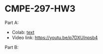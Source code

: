 # CMPE-297-HW3


Part A: 
- Colab: [text](Gemma_2_2b_Unsloth_finetuning_with_usecases.ipynb)
- Video link: https://youtu.be/p7DXUInpsb4

Part B: